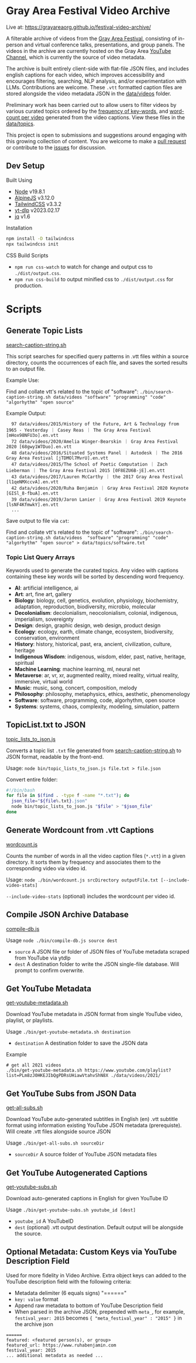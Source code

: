 # Gray Area Festival Video Archive

Live at: https://grayareaorg.github.io/festival-video-archive/

A filterable archive of videos from the [Gray Area Festival](https://grayareafestival.io), consisting of in-person and virtual conference talks, presentations, and group panels. The videos in the archive are currently hosted on the Gray Area [YouTube Channel](https://www.youtube.com/@grayareaorg), which is currently the source of video metadata.

The archive is built entirely client-side with flat-file JSON files, and includes english captions for each video, which improves accessibility and encourages filtering, searching, NLP analysis, and/or experimentation with LLMs. Contributions are welcome. These `.vtt` formatted caption files are stored alongside the video metadata JSON in the [data/videos](data/videos/) folder.

Preliminary work has been carried out to allow users to filter videos by various curated topics ordered by the [frequency of key-words](data/wordcount.txt), and [word-count per video](data/wordcount_video_stats.txt) generated from the video captions. View these files in the [data/topics](data/topics/).

This project is open to submissions and suggestions around engaging with this growing collection of content. You are welcome to make a [pull request](https://github.com/GrayAreaorg/festival-video-archive/pulls) or contribute to the [issues](https://github.com/GrayAreaorg/festival-video-archive/issues) for discussion.

## Dev Setup

Built Using

- [Node](https://nodejs.org/) v19.8.1
- [AlpineJS](https://alpinejs.dev/) v3.12.0
- [TailwindCSS](https://tailwindcss.com/) v3.3.2
- [yt-dlp](https://github.com/yt-dlp/yt-dlp) v2023.02.17
- [jq](https://stedolan.github.io/jq/) v1.6

Installation

```bash
npm install -D tailwindcss
npx tailwindcss init
```

CSS Build Scripts

- `npm run css-watch` to watch for change and output css to `./dist/output.css`.
- `npm run css-build` to output minified css to `./dist/output.css` for production.

# Scripts

## Generate Topic Lists

[search-caption-string.sh](./bin/search-caption-string.sh)

This script searches for specified query patterns in .vtt files within a source directory, counts the occurrences of each file, and saves the sorted results to an output file.

Example Use:

Find and collate vtt's related to the topic of "software": `./bin/search-caption-string.sh data/videos "software" "programming" "code" "algorhythm" "open source"`

Example Output:

```
  97 data/videos/2015/History of the Future, Art & Technology from 1965 - Yesterday ｜ Casey Reas ｜ The Gray Area Festival [mHox98NFU3o].en.vtt
  72 data/videos/2020/Amelia Winger-Bearskin ｜ Gray Area Festival 2020 [68gwy1W7Duo].en.vtt
  48 data/videos/2016/Situated Systems Panel ｜ Autodesk ｜ The 2016 Gray Area Festival [jTDMOl7MvrU].en.vtt
  47 data/videos/2015/The School of Poetic Computation ｜ Zach Lieberman ｜ The Gray Area Festival 2015 [0F8EZU6B-jE].en.vtt
  43 data/videos/2017/Lauren McCarthy ｜ the 2017 Gray Area Festival [l1qeNMXccvA].en.vtt
  42 data/videos/2020/Ruha Benjamin ｜ Gray Area Festival 2020 Keynote [GISl_8-fbuA].en.vtt
  39 data/videos/2019/Jaron Lanier ｜ Gray Area Festival 2019 Keynote [lsNF4KfmwkY].en.vtt
  ...
```

Save output to file via `cat`:

Find and collate vtt's related to the topic of "software": `./bin/search-caption-string.sh data/videos  "software" "programming" "code" "algorhythm" "open source" > data/topics/software.txt`

### Topic List Query Arrays

Keywords used to generate the curated topics. Any video with captions containing these key words will be sorted by descending word frequency.

- **AI**: artificial intelligence, ai
- **Art**: art, fine art, gallery
- **Biology**: biology, cell, genetics, evolution, physiology, biochemistry, adaptation, reproduction, biodiversity, microbio, molecular
- **Decolonialism**: decolonialism, neocolonialism, colonial, indigenous, imperialism, sovereignty
- **Design**: design, graphic design, web design, product design
- **Ecology**: ecology, earth, climate change, ecosystem, biodiversity, conservation, environment
- **History**: history, historical, past, era, ancient, civilization, culture, heritage
- **Indigenous Wisdom**: indigenous, wisdom, elder, past, native, heritage, spiritual
- **Machine Learning**: machine learning, ml, neural net
- **Metaverse**: ar, vr, xr, augmented reality, mixed reality, virtual reality, immersive, virtual world
- **Music**: music, song, concert, composition, melody
- **Philosophy**: philosophy, metaphysics, ethics, aesthetic, phenomenology
- **Software**: software, programming, code, algorhythm, open source
- **Systems**: systems, chaos, complexity, modeling, simulation, pattern

## TopicList.txt to JSON

[topic_lists_to_json.js](./bin/topic_lists_to_json.js)

Converts a topic list `.txt` file generated from [search-caption-string.sh](./bin/search-caption-string.sh) to JSON format, readable by the front-end.

Usage: `node bin/topic_lists_to_json.js file.txt > file.json`

Convert entire folder:
```bash
#!/bin/bash
for file in $(find . -type f -name "*.txt"); do
  json_file="${file%.txt}.json"
  node bin/topic_lists_to_json.js "$file" > "$json_file"
done
```

## Generate Wordcount from .vtt Captions

[wordcount.js](./bin/wordcount.js)

Counts the number of words in all the video caption files (`*.vtt`) in a given directory.
It sorts them by frequency and associates them to the corresponding video via video id.

Usage: `node ./bin/wordcount.js srcDirectory outputFile.txt [--include-video-stats]`

`--include-video-stats` (optional) includes the wordcount per video id.


## Compile JSON Archive Database

[compile-db.js](./bin/compile-db.js)

Usage `node ./bin/compile-db.js source dest`

- `source` A JSON file or folder of JSON files of YouTube metadata scraped from YouTube via ytdlp
- `dest` A destination folder to write the JSON single-file database. Will prompt to confirm overwrite.

## Get YouTube Metadata

[get-youtube-metadata.sh](./bin/get-youtube-metadata.sh)

Download YouTube metadata in JSON format from single YouTube video, playlist, or playlists.

Usage `./bin/get-youtube-metadata.sh destination`

- `destination` A destination folder to save the JSON data

Example

```
# get all 2021 videos
./bin/get-youtube-metadata.sh https://www.youtube.com/playlist?list=PLm8zJ0HKEJIbQgPDRsUHiawVtahvShN8X ./data/videos/2021/
```

## Get YouTube Subs from JSON Data

[get-all-subs.sh](./bin/get-all-subs.sh)

Download YouTube auto-generated subtitles in English (en) .vtt subtitle format using information existing YouTube JSON metadata (prerequiste). Will create .vtt files alongside source JSON

Usage `./bin/get-all-subs.sh sourceDir`

- `sourceDir` A source folder of YouTube JSON metadata files

## Get YouTube Autogenerated Captions

[get-youtube-subs.sh](./bin/get-youtube-subs.sh)

Download auto-generated captions in English for given YouTube ID

Usage `./bin/get-youtube-subs.sh youtube_id [dest]`

- `youtube_id` A YouTubeID
- `dest` (optional) .vtt output destination. Default output will be alongside the source.

## Optional Metadata: Custom Keys via YouTube Description Field

Used for more fidelity in Video Archive. Extra object keys can added to the YouTube description field with the following criteria:

- Metadata delimiter (6 equals signs) "======"
- `key: value` format
- Append raw metadata to bottom of YouTube Description field
- When parsed in the archive JSON, prepended with `meta_`, for example, `festival_year: 2015` becomes `{ "meta_festival_year" : "2015" }` in the archive json

```
======
featured: <featured person(s), or group>
featured_url: https://www.ruhabenjamin.com
festival_year: 2015
... additional metadata as needed ...
```
